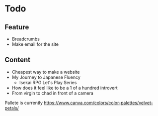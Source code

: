 # Todo

## Feature

* Breadcrumbs
* Make email for the site

## Content

* Cheapest way to make a website
* My Journey to Japanese Fluency
  * Isekai RPG Let's Play Series
* How does it feel like to be a 1 of a hundred introvert
* From virgin to chad in front of a camera

Pallete is currently https://www.canva.com/colors/color-palettes/velvet-petals/